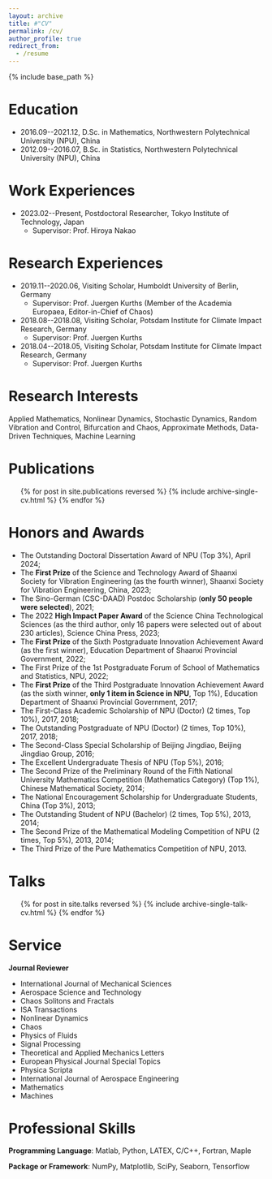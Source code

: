 ```yaml
---
layout: archive
title: #"CV"
permalink: /cv/
author_profile: true
redirect_from:
  - /resume
---
```


{% include base_path %}

Education
======
* 2016.09--2021.12, D.Sc. in Mathematics, Northwestern Polytechnical University (NPU), China
* 2012.09--2016.07, B.Sc. in Statistics, Northwestern Polytechnical University (NPU), China

Work Experiences
======
* 2023.02--Present, Postdoctoral Researcher, Tokyo Institute of Technology, Japan
  * Supervisor: Prof. Hiroya Nakao
  
Research Experiences
======
* 2019.11--2020.06, Visiting Scholar, Humboldt University of Berlin, Germany
  * Supervisor: Prof. Juergen Kurths (Member of the Academia Europaea, Editor-in-Chief of Chaos)
* 2018.08--2018.08, Visiting Scholar, Potsdam Institute for Climate Impact Research, Germany
  * Supervisor: Prof. Juergen Kurths
* 2018.04--2018.05, Visiting Scholar, Potsdam Institute for Climate Impact Research, Germany
  * Supervisor: Prof. Juergen Kurths

Research Interests
======
Applied Mathematics, Nonlinear Dynamics, Stochastic Dynamics, Random Vibration and Control, Bifurcation and Chaos, Approximate Methods, Data-Driven Techniques, Machine Learning

Publications
======
  <ul>{% for post in site.publications reversed %}
    {% include archive-single-cv.html %}
  {% endfor %}</ul>

Honors and Awards
======
* The Outstanding Doctoral Dissertation Award of NPU (Top 3\%), April 2024;
* The **First Prize** of the Science and Technology Award of Shaanxi Society for Vibration Engineering (as the fourth winner), Shaanxi Society for Vibration Engineering, China, 2023;
* The Sino-German (CSC-DAAD) Postdoc Scholarship (**only 50 people were selected**), 2021;
* The 2022 **High Impact Paper Award** of the Science China Technological Sciences (as the third author, only 16 papers were selected out of about 230 articles), Science China Press, 2023;
* The **First Prize** of the Sixth Postgraduate Innovation Achievement Award (as the first winner), Education Department of Shaanxi Provincial Government, 2022;
* The First Prize of the 1st Postgraduate Forum of School of Mathematics and Statistics, NPU, 2022;
* The **First Prize** of the Third Postgraduate Innovation Achievement Award (as the sixth winner, **only 1 item in Science in NPU**, Top 1%), Education Department of Shaanxi Provincial Government, 2017;
* The First-Class Academic Scholarship of NPU (Doctor) (2 times, Top 10%), 2017, 2018;
* The Outstanding Postgraduate of NPU (Doctor) (2 times, Top 10%), 2017, 2018;
* The Second-Class Special Scholarship of Beijing Jingdiao, Beijing Jingdiao Group, 2016;
* The Excellent Undergraduate Thesis of NPU (Top 5%), 2016;
* The Second Prize of the Preliminary Round of the Fifth National University Mathematics Competition (Mathematics Category) (Top 1%), Chinese Mathematical Society, 2014;
* The National Encouragement Scholarship for Undergraduate Students, China (Top 3%), 2013;
* The Outstanding Student of NPU (Bachelor) (2 times, Top 5%), 2013, 2014;
* The Second Prize of the Mathematical Modeling Competition of NPU (2 times, Top 5%), 2013, 2014;
* The Third Prize of the Pure Mathematics Competition of NPU, 2013.

Talks
======
  <ul>{% for post in site.talks reversed %}
    {% include archive-single-talk-cv.html  %}
  {% endfor %}</ul>
  
Service
======
**Journal Reviewer**
* International Journal of Mechanical Sciences
* Aerospace Science and Technology
* Chaos Solitons and Fractals
* ISA Transactions
* Nonlinear Dynamics
* Chaos
* Physics of Fluids
* Signal Processing
* Theoretical and Applied Mechanics Letters
* European Physical Journal Special Topics
* Physica Scripta
* International Journal of Aerospace Engineering
* Mathematics
* Machines

Professional Skills
======
**Programming Language**: Matlab, Python, LATEX, C/C++, Fortran, Maple

**Package or Framework**: NumPy, Matplotlib, SciPy, Seaborn, Tensorflow
